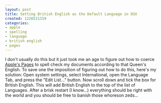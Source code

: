 ```yaml
---
layout: post
title: Setting British English as the Default Language in OSX
created: 1226521319
categories:
- apple
- spelling
- language
- british english
- pages
---
```

I don't usually do this but it just took me an age to figure out how to coerce <a href="http://www.apple.com/iwork/pages/">Apple's Pages</a> to spell check my documents according to that Queen's English. To save one the imposition of figuring out how to do this, here's my solution: Open system settings, select International, open the Language Tab, and press the "Edit List..." button. Now scroll down and tick the box for British English. This will add British English to the top of the list of Languages. After a brisk restart (I know...) everything should be right with the world and you should be free to banish those whoreson zeds...
